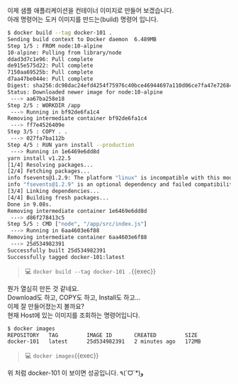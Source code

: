 이제 샘플 애플리케이션을 컨테이너 이미지로 만들어 보겠습니다.  
아래 명령어는 도커 이미지를 만드는(build) 명령어 입니다.

```bash
$ docker build --tag docker-101 .
Sending build context to Docker daemon  6.489MB
Step 1/5 : FROM node:10-alpine
10-alpine: Pulling from library/node
ddad3d7c1e96: Pull complete
de915e575d22: Pull complete
7150aa69525b: Pull complete
d7aa47be044e: Pull complete
Digest: sha256:dc98dac24efd4254f75976c40bce46944697a110d06ce7fa47e7268470cf2e28
Status: Downloaded newer image for node:10-alpine
 ---> aa67ba258e18
Step 2/5 : WORKDIR /app
 ---> Running in bf92de6fa1c4
Removing intermediate container bf92de6fa1c4
 ---> ff7e4526409e
Step 3/5 : COPY . .
 ---> 027fa7ba112b
Step 4/5 : RUN yarn install --production
 ---> Running in 1e6469e6dd8d
yarn install v1.22.5
[1/4] Resolving packages...
[2/4] Fetching packages...
info fsevents@1.2.9: The platform "linux" is incompatible with this module.
info "fsevents@1.2.9" is an optional dependency and failed compatibility check. Excluding it from installation.
[3/4] Linking dependencies...
[4/4] Building fresh packages...
Done in 9.08s.
Removing intermediate container 1e6469e6dd8d
 ---> d86f278413c5
Step 5/5 : CMD ["node", "/app/src/index.js"]
 ---> Running in 6aa4603e6f88
Removing intermediate container 6aa4603e6f88
 ---> 25d534982391
Successfully built 25d534982391
Successfully tagged docker-101:latest
```

> 💻 `docker build --tag docker-101 .`{{exec}}

뭔가 열심히 만든 것 같네요.  
Download도 하고, COPY도 하고, Install도 하고...  
​
이제 잘 만들어졌는지 볼까요?  
현재 Host에 있는 이미지를 조회하는 명령어입니다.  

```bash
$ docker images
REPOSITORY   TAG         IMAGE ID       CREATED         SIZE
docker-101   latest      25d534982391   2 minutes ago   172MB
```

> 💻 `docker images`{{exec}}

위 처럼 docker-101 이 보이면 성공입니다. ٩(ˊᗜˋ*)و